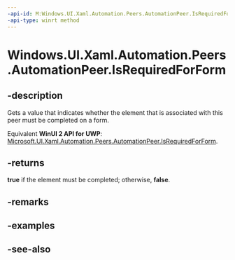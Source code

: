 ```yaml
---
-api-id: M:Windows.UI.Xaml.Automation.Peers.AutomationPeer.IsRequiredForForm
-api-type: winrt method
---
```


<!-- Method syntax
public bool IsRequiredForForm()
-->

# Windows.UI.Xaml.Automation.Peers.AutomationPeer.IsRequiredForForm

## -description
Gets a value that indicates whether the element that is associated with this peer must be completed on a form.

Equivalent **WinUI 2 API for UWP**: [Microsoft.UI.Xaml.Automation.Peers.AutomationPeer.IsRequiredForForm](/windows/winui/api/microsoft.ui.xaml.automation.peers.automationpeer.isrequiredforform).

## -returns
**true** if the element must be completed; otherwise, **false**.

## -remarks

## -examples

## -see-also
